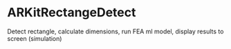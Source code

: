 # ARKitRectangeDetect
Detect rectangle, calculate dimensions, run FEA ml model, display results to screen (simulation)
